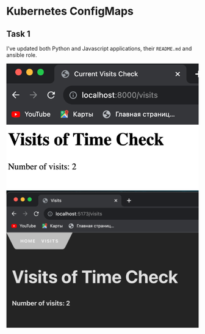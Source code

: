 # Kubernetes ConfigMaps

## Task 1

I've updated both Python and Javascript applications, their `README.md` and ansible role.

![python.png](images/visits-py.png) ![svelte.png](images/visits-js.png) 



